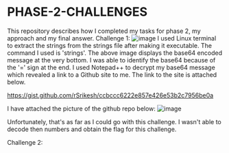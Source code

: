 # PHASE-2-CHALLENGES
This repository describes how I completed my tasks for phase 2, my approach and my final answer.
Challenge 1: 
![image](https://github.com/bhavisan/PHASE-2-CHALLENGES/assets/155368794/574e91d7-34b3-4ec7-b785-3e7635cb6f7a)
I used Linux terminal to extract the strings from the strings file after making it executable. The command I used is 'strings'. The above image displays the base64 encoded message at the very bottom. I was able to identify the base64 because of the '=' sign at the end. I used Notepad++ to decrypt my base64 message which revealed a link to a Github site to me. The link to the site is attached below.

https://gist.github.com/rSrikesh/ccbccc6222e857e426e53b2c7956be0a

I have attached the picture of the github repo below:
![image](https://github.com/bhavisan/PHASE-2-CHALLENGES/assets/155368794/813c6ed0-e8c0-4597-b50c-3cca3395e5f0)

Unfortunately, that's as far as I could go with this challenge. I wasn't able to decode then numbers and obtain the flag for this challenge.

Challenge 2:
